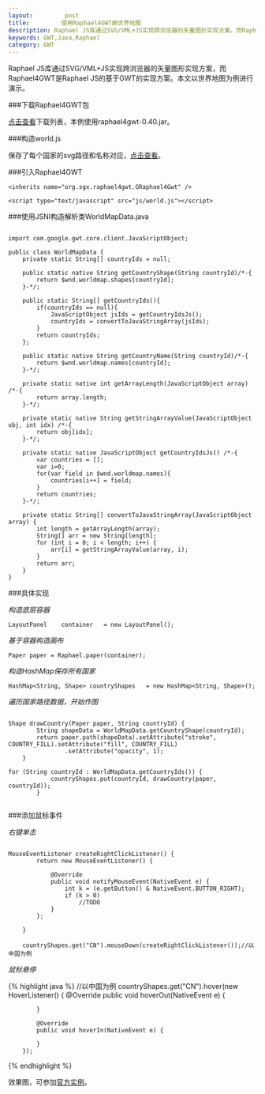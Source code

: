 ```yaml
---
layout:         post
title:         使用Raphael4GWT画世界地图
description: Raphael JS库通过SVG/VML+JS实现跨浏览器的矢量图形实现方案，而Raphael4GWT是Raphael JS的基于GWT的实现方案。本文以世界地图为例进行演示。
keywords: GWT,Java,Raphael
category: GWT
---
```


Raphael JS库通过SVG/VML+JS实现跨浏览器的矢量图形实现方案，而Raphael4GWT是Raphael JS的基于GWT的实现方案。本文以世界地图为例进行演示。

###下载Raphael4GWT包

[点击查看](http://code.google.com/p/raphael4gwt/downloads/list)下载列表，本例使用raphael4gwt-0.40.jar。

###构造world.js

保存了每个国家的svg路径和名称对应，[点击查看](https://github.com/ChengYuanjian/chengyuanjian.github.io/blob/master/js/world.js)。

###引入Raphael4GWT

`<inherits name="org.sgx.raphael4gwt.GRaphael4Gwt" />`

`<script type="text/javascript" src="js/world.js"></script>`

###使用JSNI构造解析类WorldMapData.java

<pre><code>
import com.google.gwt.core.client.JavaScriptObject;

public class WorldMapData {
	private static String[] countryIds = null;
	
	public static native String getCountryShape(String countryId)/*-{
		return $wnd.worldmap.shapes[countryId];
	}-*/;
	
	public static String[] getCountryIds(){
		if(countryIds == null){
			JavaScriptObject jsIds = getCountryIdsJs();
			countryIds = convertToJavaStringArray(jsIds);
		}
		return countryIds;
	};

	public static native String getCountryName(String countryId)/*-{
		return $wnd.worldmap.names[countryId];
	}-*/;
	
	private static native int getArrayLength(JavaScriptObject array) /*-{
	    return array.length;
	}-*/;
	
	private static native String getStringArrayValue(JavaScriptObject obj, int idx) /*-{
	    return obj[idx];
	}-*/;
	
	private static native JavaScriptObject getCountryIdsJs() /*-{
	    var countries = [];
	    var i=0;
	    for(var field in $wnd.worldmap.names){
	    	countries[i++] = field;
	    }
	    return countries;
	}-*/;
	
	private static String[] convertToJavaStringArray(JavaScriptObject array) {
        int length = getArrayLength(array);
        String[] arr = new String[length];
        for (int i = 0; i < length; i++) {
            arr[i] = getStringArrayValue(array, i);
        }
        return arr;
    }
}
</code></pre>

###具体实现

*构造底层容器*

`LayoutPanel	container	= new LayoutPanel();`

*基于容器构造画布*

`Paper paper = Raphael.paper(container);`

*构造HashMap保存所有国家*

`HashMap<String, Shape>	countryShapes	= new HashMap<String, Shape>();`

*遍历国家路径数据，开始作图*

<pre><code>
Shape drawCountry(Paper paper, String countryId) {
		String shapeData = WorldMapData.getCountryShape(countryId);
		return paper.path(shapeData).setAttribute("stroke", COUNTRY_FILL).setAttribute("fill", COUNTRY_FILL)
				.setAttribute("opacity", 1);
	}
	
for (String countryId : WorldMapData.getCountryIds()) {
			countryShapes.put(countryId, drawCountry(paper, countryId));
		}
	
</code></pre>

###添加鼠标事件

*右键单击*

<pre><code>
MouseEventListener createRightClickListener() {
		return new MouseEventListener() {

			@Override
			public void notifyMouseEvent(NativeEvent e) {
				int k = (e.getButton() & NativeEvent.BUTTON_RIGHT);
				if (k > 0)
					//TODO
			}
		};

	}
	
	countryShapes.get("CN").mouseDown(createRightClickListener());//以中国为例
</code></pre>

*鼠标悬停*

{% highlight java %}
//以中国为例
countryShapes.get("CN").hover(new HoverListener() {
			@Override
			public void hoverOut(NativeEvent e) {
				
			}

			@Override
			public void hoverIn(NativeEvent e) {
							
			}
		});
{% endhighlight %}

效果图，可参加[官方实例](http://raphaeljs.com/world/)。
